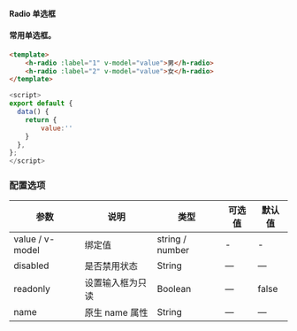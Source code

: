 #### Radio 单选框

<InArticleAdsense
 style="display:block; text-align:center;"
    data-full-width-responsive="true"
    data-ad-format='auto'
    data-ad-client="ca-pub-7979174285252748"
    data-ad-slot="2903739942">
</InArticleAdsense>

#### 常用单选框。

<ClientOnly>
<heaven-radio></heaven-radio>
</ClientOnly>

``` html
<template>
    <h-radio :label="1" v-model="value">男</h-radio>
    <h-radio :label="2" v-model="value">女</h-radio>
</template>
```
``` js
<script>
export default {
  data() {
    return {
        value:''
    }
  },
};
</script>
```


### 配置选项
| 参数 | 说明 | 类型 | 可选值 | 默认值 |
|-|-|-|-|-|
| value / v-model | 绑定值 | string / number | - | - |
| disabled | 是否禁用状态 | String | — | — |
| readonly | 设置输入框为只读 | Boolean | — | false |
| name | 原生 name 属性 | String | — | — |